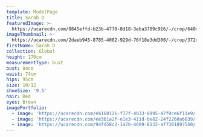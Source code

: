 ```yaml
---
template: ModelPage
title: Sarah D
featuredImage: >-
  https://ucarecdn.com/8845effd-b23b-4770-8d18-3eba3709c916/-/crop/640x310/0,0/-/preview/
imageThumbnail: >-
  https://ucarecdn.com/2daeb945-8785-4082-929d-76f18e3dd300/-/crop/372x399/55,0/-/preview/
firstName: Sarah D
collection: Global
height: 170cm
measurementType: bust
bust: 84cm
waist: 74cm
hips: 95cm
size: 10/12
shoeSize: '9.5'
hair: Red
eyes: Brown
imagePortfolio:
  - image: 'https://ucarecdn.com/eb160126-f77f-4b33-8995-47f9ce6f11e9/'
  - image: 'https://ucarecdn.com/ee361a2f-e1e3-411d-be82-24f2260a6039/'
  - image: 'https://ucarecdn.com/94fd58c2-1a7b-4609-8132-af73018975b0/'
---
```


